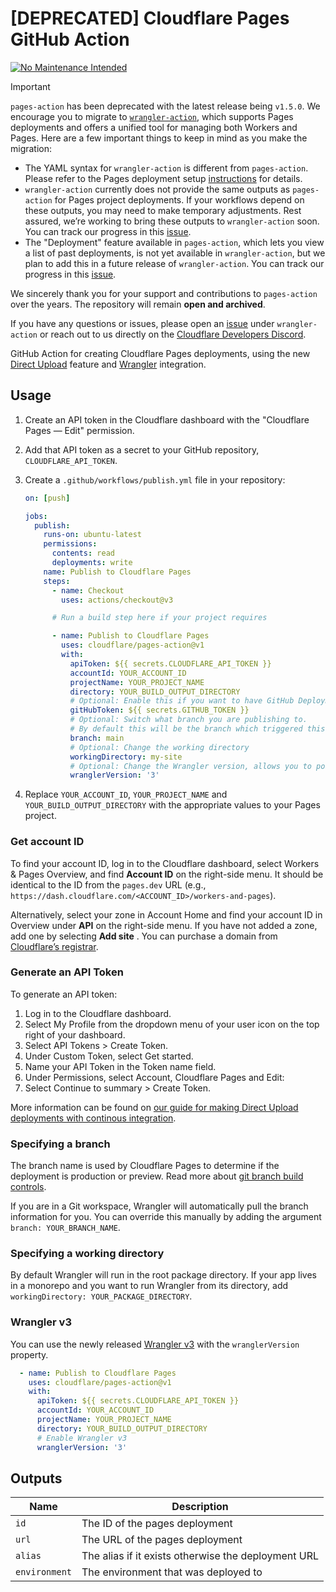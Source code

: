 # [DEPRECATED] Cloudflare Pages GitHub Action

[![No Maintenance Intended](http://unmaintained.tech/badge.svg)](http://unmaintained.tech/)

> [!IMPORTANT]  
> `pages-action` has been deprecated with the latest release being `v1.5.0`. We encourage you to migrate to [`wrangler-action`](https://github.com/cloudflare/wrangler-action), which supports Pages deployments and offers a unified tool for managing both Workers and Pages.
> Here are a few important things to keep in mind as you make the migration:
> - The YAML syntax for `wrangler-action` is different from `pages-action`. Please refer to the Pages deployment setup [instructions](https://github.com/cloudflare/wrangler-action?tab=readme-ov-file#deploy-your-pages-site-production--preview) for details.
> - `wrangler-action` currently does not provide the same outputs as `pages-action` for Pages project deployments. If your workflows depend on these outputs, you may need to make temporary adjustments. Rest assured, we’re working to bring these outputs to `wrangler-action` soon. You can track our progress in this [issue](https://github.com/cloudflare/wrangler-action/issues/300).
> - The "Deployment" feature available in `pages-action`, which lets you view a list of past deployments, is not yet available in `wrangler-action`, but we plan to add this in a future release of `wrangler-action`. You can track our progress in this [issue](https://github.com/cloudflare/wrangler-action/issues/301).
>
> We sincerely thank you for your support and contributions to `pages-action` over the years. The repository will remain **open and archived**.
>
> If you have any questions or issues, please open an [issue](https://github.com/cloudflare/wrangler-action/issues) under `wrangler-action` or reach out to us directly on the [Cloudflare Developers Discord](https://discord.com/invite/cloudflaredev).

GitHub Action for creating Cloudflare Pages deployments, using the new [Direct Upload](https://developers.cloudflare.com/pages/platform/direct-upload/) feature and [Wrangler](https://developers.cloudflare.com/pages/platform/direct-upload/#wrangler-cli) integration.

## Usage

1. Create an API token in the Cloudflare dashboard with the "Cloudflare Pages — Edit" permission.
1. Add that API token as a secret to your GitHub repository, `CLOUDFLARE_API_TOKEN`.
1. Create a `.github/workflows/publish.yml` file in your repository:

   ```yml
   on: [push]

   jobs:
     publish:
       runs-on: ubuntu-latest
       permissions:
         contents: read
         deployments: write
       name: Publish to Cloudflare Pages
       steps:
         - name: Checkout
           uses: actions/checkout@v3

         # Run a build step here if your project requires

         - name: Publish to Cloudflare Pages
           uses: cloudflare/pages-action@v1
           with:
             apiToken: ${{ secrets.CLOUDFLARE_API_TOKEN }}
             accountId: YOUR_ACCOUNT_ID
             projectName: YOUR_PROJECT_NAME
             directory: YOUR_BUILD_OUTPUT_DIRECTORY
             # Optional: Enable this if you want to have GitHub Deployments triggered
             gitHubToken: ${{ secrets.GITHUB_TOKEN }}
             # Optional: Switch what branch you are publishing to.
             # By default this will be the branch which triggered this workflow
             branch: main
             # Optional: Change the working directory
             workingDirectory: my-site
             # Optional: Change the Wrangler version, allows you to point to a specific version or a tag such as `beta`
             wranglerVersion: '3'
   ```

1. Replace `YOUR_ACCOUNT_ID`, `YOUR_PROJECT_NAME` and `YOUR_BUILD_OUTPUT_DIRECTORY` with the appropriate values to your Pages project.

### Get account ID

To find your account ID, log in to the Cloudflare dashboard, select Workers & Pages Overview, and find **Account ID** on the right-side menu. It should be identical to the ID from the `pages.dev` URL (e.g., `https://dash.cloudflare.com/<ACCOUNT_ID>/workers-and-pages`).

Alternatively, select your zone in Account Home and find your account ID in Overview under **API** on the right-side menu. If you have not added a zone, add one by selecting **Add site** . You can purchase a domain from [Cloudflare’s registrar](https://developers.cloudflare.com/registrar/).

### Generate an API Token

To generate an API token:

1. Log in to the Cloudflare dashboard.
2. Select My Profile from the dropdown menu of your user icon on the top right of your dashboard.
3. Select API Tokens > Create Token.
4. Under Custom Token, select Get started.
5. Name your API Token in the Token name field.
6. Under Permissions, select Account, Cloudflare Pages and Edit:
7. Select Continue to summary > Create Token.

More information can be found on [our guide for making Direct Upload deployments with continous integration](https://developers.cloudflare.com/pages/how-to/use-direct-upload-with-continuous-integration/#use-github-actions).

### Specifying a branch

The branch name is used by Cloudflare Pages to determine if the deployment is production or preview. Read more about
[git branch build controls](https://developers.cloudflare.com/pages/platform/branch-build-controls/#branch-build-controls).

If you are in a Git workspace, Wrangler will automatically pull the branch information for you. You can override this
manually by adding the argument `branch: YOUR_BRANCH_NAME`.

### Specifying a working directory

By default Wrangler will run in the root package directory. If your app lives in a monorepo and you want to run Wrangler from its directory, add `workingDirectory: YOUR_PACKAGE_DIRECTORY`.

### Wrangler v3

You can use the newly released [Wrangler v3](https://blog.cloudflare.com/wrangler3/) with the `wranglerVersion` property.

```yaml
  - name: Publish to Cloudflare Pages
    uses: cloudflare/pages-action@v1
    with:
      apiToken: ${{ secrets.CLOUDFLARE_API_TOKEN }}
      accountId: YOUR_ACCOUNT_ID
      projectName: YOUR_PROJECT_NAME
      directory: YOUR_BUILD_OUTPUT_DIRECTORY
      # Enable Wrangler v3
      wranglerVersion: '3'
```

## Outputs

| Name          | Description                                         |
| ------------- | --------------------------------------------------- |
| `id`          | The ID of the pages deployment                      |
| `url`         | The URL of the pages deployment                     |
| `alias`       | The alias if it exists otherwise the deployment URL |
| `environment` | The environment that was deployed to                |
